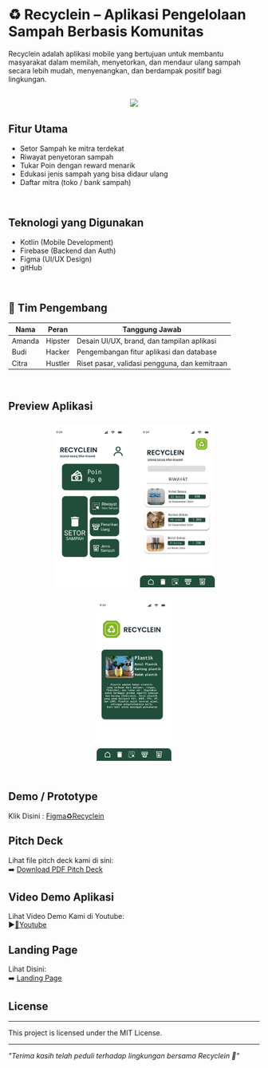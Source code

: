 # ♻️ Recyclein – Aplikasi Pengelolaan Sampah Berbasis Komunitas
Recyclein adalah aplikasi mobile yang bertujuan untuk membantu masyarakat dalam memilah, menyetorkan, dan mendaur ulang sampah secara lebih mudah, menyenangkan, dan berdampak positif bagi lingkungan.

<div align="center">
  <br>
  <img src="Assets/Recyclein – Logo.png" width="200"/>
</div>

## Fitur Utama
- Setor Sampah ke mitra terdekat
- Riwayat penyetoran sampah
- Tukar Poin dengan reward menarik
- Edukasi jenis sampah yang bisa didaur ulang
- Daftar mitra (toko / bank sampah)
<br>

## Teknologi yang Digunakan
- Kotlin (Mobile Development)
- Firebase (Backend dan Auth)
- Figma (UI/UX Design)
- gitHub
<br>

## 👥 Tim Pengembang

| Nama     | Peran    | Tanggung Jawab                                  |
|----------|----------|--------------------------------------------------|
| Amanda   | Hipster  | Desain UI/UX, brand, dan tampilan aplikasi       |
| Budi     | Hacker   | Pengembangan fitur aplikasi dan database         |
| Citra    | Hustler  | Riset pasar, validasi pengguna, dan kemitraan    |
<br>

## Preview Aplikasi

<div align="center">
  <img src="Assets/Menu.png" width="150" style="margin: 10px;" />
  <img src="Assets/Riwayat.png" width="150" style="margin: 10px;" />
  <img src="Assets/Jenis Sampah Lanjutan.png" width="150" style="margin: 10px;" />
</div>
<br>

## Demo / Prototype
Klik Disini : [Figma♻️Recyclein](https://www.figma.com/design/5BaWlsKGdJLzqud52EnTX1/tecnoh?node-id=34-109&t=Dy9LvGwwZLzLvovo-0)
<br>

## Pitch Deck
Lihat file pitch deck kami di sini:  
➡️ [Download PDF Pitch Deck](Assets/picth%20deck.pdf)
<br>

## Video Demo Aplikasi
Lihat Video Demo Kami di Youtube:  
▶️[🔴Youtube](https://youtu.be/S7qUUE0MH8Q)
<br>

## Landing Page
Lihat Disini:  
➡️ [Landing Page](https://tinyurl.com/recyclein-id)
<br>

## License
---
This project is licensed under the MIT License.
<br>

---
*"Terima kasih telah peduli terhadap lingkungan bersama Recyclein 🌱"*

